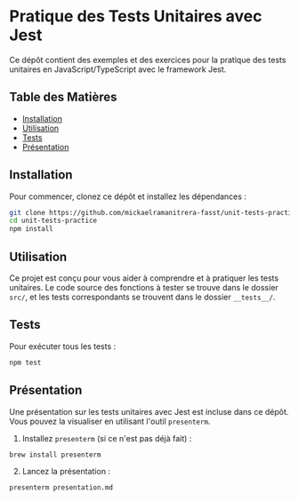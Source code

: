 # Pratique des Tests Unitaires avec Jest

Ce dépôt contient des exemples et des exercices pour la pratique des tests unitaires en JavaScript/TypeScript avec le framework Jest.

## Table des Matières

- [Installation](#installation)
- [Utilisation](#utilisation)
- [Tests](#tests)
- [Présentation](#présentation)

## Installation

Pour commencer, clonez ce dépôt et installez les dépendances :

```bash
git clone https://github.com/mickaelramanitrera-fasst/unit-tests-practice.git
cd unit-tests-practice
npm install
```

## Utilisation

Ce projet est conçu pour vous aider à comprendre et à pratiquer les tests unitaires. Le code source des fonctions à tester se trouve dans le dossier `src/`, et les tests correspondants se trouvent dans le dossier `__tests__/`.

## Tests

Pour exécuter tous les tests :

```bash
npm test
```

## Présentation

Une présentation sur les tests unitaires avec Jest est incluse dans ce dépôt. Vous pouvez la visualiser en utilisant l'outil `presenterm`.

1. Installez `presenterm` (si ce n'est pas déjà fait) :
```bash
brew install presenterm
```
2. Lancez la présentation :
```bash
presenterm presentation.md
```